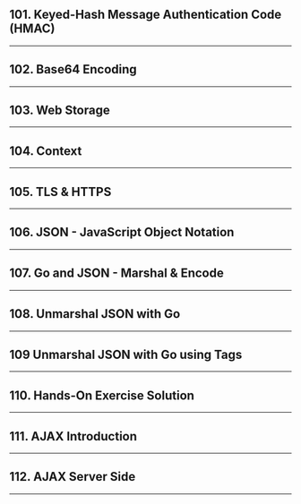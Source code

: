 ## 101. Keyed-Hash Message Authentication Code (HMAC)

***

## 102. Base64 Encoding

***

## 103. Web Storage

***

## 104. Context

***

## 105. TLS & HTTPS

***

## 106. JSON - JavaScript Object Notation

***


## 107. Go and JSON - Marshal & Encode

***

## 108. Unmarshal JSON with Go

***

## 109 Unmarshal JSON with Go using Tags

***

## 110. Hands-On Exercise Solution

***

## 111. AJAX Introduction

***

## 112. AJAX Server Side

***
